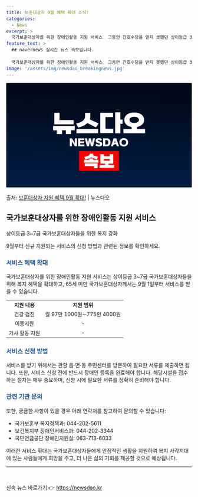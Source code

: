 ```yaml
---
title: 보훈대상자 9월 혜택 확대 소식!
categories:
  - News
excerpt: >
  국가보훈대상자를 위한 장애인활동 지원 서비스  그동안 간호수당을 받지 못했던 상이등급 3~7급 국가보훈대상자…
feature_text: >
  ## navernews 실시간 뉴스 속보입니다.

  국가보훈대상자를 위한 장애인활동 지원 서비스  그동안 간호수당을 받지 못했던 상이등급 3~7급 국가보훈대상자…
image: '/assets/img/newsdao_breakingnews.jpg'
---
```


![뉴스다오 속보](/assets/img/newsdao_breakingnews.jpg)

<p>출처: <a href="https://newsdao.kr/4443" rel="dofollow">보훈대상자 지원 혜택 9월 확대!</a> | 뉴스다오</p>

<h2 data-ke-size="size26">국가보훈대상자를 위한 장애인활동 지원 서비스</h2>
<p data-ke-size="size16">상이등급 3~7급 국가보훈대상자들을 위한 복지 강화</p>
<p data-ke-size="size16">9월부터 신규 지원되는 서비스의 신청 방법과 관련된 정보를 확인하세요.</p>

<h3><b><span style="color: #1a5490;">서비스 혜택 확대</span></b></h3>
<p data-ke-size="size16">국가보훈대상자를 위한 장애인활동 지원 서비스는 상이등급 3~7급 국가보훈대상자들을 위해 복지 혜택을 확대하고, 65세 미만 국가보훈대상자께서는 9월 1일부터 서비스를 받을 수 있습니다.</p>

<table>
	<tr>
		<td style="text-align: center; height: 17px;"><b>지원 내용</b></td>
		<td style="text-align: center; height: 17px;"><b>지원 범위</b></td>
	</tr>
	<tr>
		<td style="text-align: center; height: 17px;">건강 검진</td>
		<td style="text-align: center; height: 17px;">월 97만 1000원∼775만 4000원</td>
	</tr>
	<tr>
		<td style="text-align: center; height: 17px;">이동지원</td>
		<td style="text-align: center; height: 17px;">-</td>
	</tr>
	<tr>
		<td style="text-align: center; height: 17px;">가사 활동 지원</td>
		<td style="text-align: center; height: 17px;">-</td>
	</tr>
</table>

<h3><b><span style="color: #1a5490;">서비스 신청 방법</span></b></h3>
<p data-ke-size="size16">서비스를 받기 위해서는 관할 읍·면·동 주민센터를 방문하여 필요한 서류를 제출하면 됩니다. 또한, 서비스 신청 전에 반드시 장애인 등록을 완료해야 합니다. 해당시설을 접수하는 절차는 매우 중요하며, 신청 시에 필요한 서류를 정확히 준비해야 합니다.</p>

<h3><b><span style="color: #1a5490;">관련 기관 문의</span></b></h3>
<p data-ke-size="size16">또한, 궁금한 사항이 있을 경우 아래 연락처를 참고하여 문의할 수 있습니다:</p>
<ul>
	<li>국가보훈부 복지정책과: 044-202-5611</li>
	<li>보건복지부 장애인서비스과: 044-202-3344</li>
	<li>국민연금공단 장애인지원실: 063-713-6033</li>
</ul>
<p data-ke-size="size16">이러한 서비스 확대는 국가보훈대상자들에게 안정적인 생활을 지원하여 복지 사각지대에 있는 사람들에게 희망을 주고, 더 나은 삶의 기회를 제공할 것으로 예상됩니다.</p>

<hr>
<p data-ke-size="size16">&nbsp;</p> 

신속 뉴스 바로가기 👉 <a href="https://newsdao.kr" rel="dofollow">https://newsdao.kr</a>


